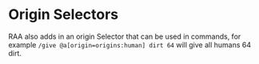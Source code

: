 # Origin Selectors

RAA also adds in an origin Selector that can be used in commands, for example `/give @a[origin=origins:human] dirt 64` will give all humans 64 dirt.